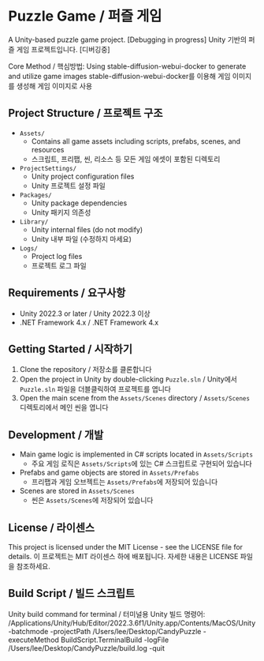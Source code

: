 # Puzzle Game / 퍼즐 게임

A Unity-based puzzle game project. [Debugging in progress]
Unity 기반의 퍼즐 게임 프로젝트입니다. [디버깅중]

Core Method / 핵심방법:
Using stable-diffusion-webui-docker to generate and utilize game images
stable-diffusion-webui-docker를 이용해 게임 이미지를 생성해 게임 이미지로 사용

## Project Structure / 프로젝트 구조

- `Assets/` 
  - Contains all game assets including scripts, prefabs, scenes, and resources
  - 스크립트, 프리팹, 씬, 리소스 등 모든 게임 에셋이 포함된 디렉토리
- `ProjectSettings/`
  - Unity project configuration files
  - Unity 프로젝트 설정 파일
- `Packages/`
  - Unity package dependencies
  - Unity 패키지 의존성
- `Library/`
  - Unity internal files (do not modify)
  - Unity 내부 파일 (수정하지 마세요)
- `Logs/`
  - Project log files
  - 프로젝트 로그 파일

## Requirements / 요구사항

- Unity 2022.3 or later / Unity 2022.3 이상
- .NET Framework 4.x / .NET Framework 4.x

## Getting Started / 시작하기

1. Clone the repository / 저장소를 클론합니다
2. Open the project in Unity by double-clicking `Puzzle.sln` / Unity에서 `Puzzle.sln` 파일을 더블클릭하여 프로젝트를 엽니다
3. Open the main scene from the `Assets/Scenes` directory / `Assets/Scenes` 디렉토리에서 메인 씬을 엽니다

## Development / 개발

- Main game logic is implemented in C# scripts located in `Assets/Scripts`
  - 주요 게임 로직은 `Assets/Scripts`에 있는 C# 스크립트로 구현되어 있습니다
- Prefabs and game objects are stored in `Assets/Prefabs`
  - 프리팹과 게임 오브젝트는 `Assets/Prefabs`에 저장되어 있습니다
- Scenes are stored in `Assets/Scenes`
  - 씬은 `Assets/Scenes`에 저장되어 있습니다

## License / 라이센스

This project is licensed under the MIT License - see the LICENSE file for details.
이 프로젝트는 MIT 라이센스 하에 배포됩니다. 자세한 내용은 LICENSE 파일을 참조하세요.

## Build Script / 빌드 스크립트

Unity build command for terminal / 터미널용 Unity 빌드 명령어:
/Applications/Unity/Hub/Editor/2022.3.6f1/Unity.app/Contents/MacOS/Unity -batchmode -projectPath /Users/lee/Desktop/CandyPuzzle -executeMethod BuildScript.TerminalBuild -logFile /Users/lee/Desktop/CandyPuzzle/build.log -quit

